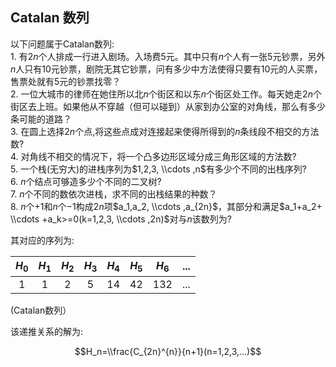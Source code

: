 ## Catalan 数列

以下问题属于Catalan数列:<br>
1\. 有$2n$个人排成一行进入剧场。入场费5元。其中只有$n$个人有一张5元钞票，另外$n$人只有10元钞票，剧院无其它钞票，问有多少中方法使得只要有10元的人买票，售票处就有5元的钞票找零？<br>
2\. 一位大城市的律师在她住所以北$n$个街区和以东$n$个街区处工作。每天她走$2n$个街区去上班。如果他从不穿越（但可以碰到）从家到办公室的对角线，那么有多少条可能的道路？<br>
3\. 在圆上选择$2n$个点,将这些点成对连接起来使得所得到的$n$条线段不相交的方法数?<br>
4\. 对角线不相交的情况下，将一个凸多边形区域分成三角形区域的方法数?<br>
5\. 一个栈(无穷大)的进栈序列为$1,2,3, \\cdots ,n$有多少个不同的出栈序列?<br>
6\. $n$个结点可够造多少个不同的二叉树?<br>
7\. $n$个不同的数依次进栈，求不同的出栈结果的种数？<br>
8\. $n$个$+1$和$n$个$-1$构成$2n$项$a_1,a_2, \\cdots ,a_{2n}$，其部分和满足$a_1+a_2+ \\cdots +a_k>=0(k=1,2,3, \\cdots ,2n)$对与$n$该数列为?

其对应的序列为:

| $H_0$ | $H_1$ | $H_2$ | $H_3$ | $H_4$ | $H_5$ | $H_6$ | ... |
| :---: | :---: | :---: | :---: | :---: | :---: | :---: | :-: |
|   1   |   1   |   2   |   5   |   14  |   42  |  132  | ... |

(Catalan数列）

该递推关系的解为:

$$H_n=\\frac{C_{2n}^{n}}{n+1}(n=1,2,3,...)$$
